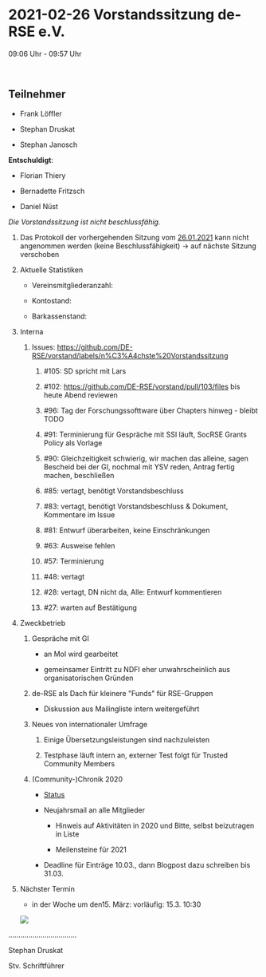 2021-02-26 Vorstandssitzung de-RSE e.V.
========================================

09:06 Uhr - 09:57 Uhr

 

Teilnehmer
----------

-   Frank Löffler

-   Stephan Druskat

-   Stephan Janosch

**Entschuldigt**:

- Florian Thiery

- Bernadette Fritzsch

- Daniel Nüst

*Die Vorstandssitzung ist nicht beschlussfähig.*

1.  Das Protokoll der vorhergehenden Sitzung vom
    [26.01.2021](https://github.com/DE-RSE/protokolle/blob/master/Vorstandssitzungen/Protokoll-Vorstand-deRSE-2021-01-26.md)
    kann nicht angenommen werden (keine Beschlussfähigkeit) → auf nächste
    Sitzung verschoben

2.  Aktuelle Statistiken

    -   Vereinsmitgliederanzahl:

    -   Kontostand:

    -   Barkassenstand:

3.  Interna

    1.  Issues:
        https://github.com/DE-RSE/vorstand/labels/n%C3%A4chste%20Vorstandssitzung

        1.  \#105: SD spricht mit Lars

        2.  \#102: https://github.com/DE-RSE/vorstand/pull/103/files bis heute
            Abend reviewen

        3.  \#96: Tag der Forschungssofttware über Chapters hinweg - bleibt TODO

        4.  \#91: Terminierung für Gespräche mit SSI läuft, SocRSE Grants Policy
            als Vorlage

        5.  \#90: Gleichzeitigkeit schwierig, wir machen das alleine, sagen
            Bescheid bei der GI, nochmal mit YSV reden, Antrag fertig machen,
            beschließen

        6.  \#85: vertagt, benötigt Vorstandsbeschluss

        7.  \#83: vertagt, benötigt Vorstandsbeschluss & Dokument, Kommentare im
            Issue

        8.  \#81: Entwurf überarbeiten, keine Einschränkungen

        9.  \#63: Ausweise fehlen

        10. \#57: Terminierung

        11. \#48: vertagt

        12. \#28: vertagt, DN nicht da, Alle: Entwurf kommentieren

        13. \#27: warten auf Bestätigung

4.  Zweckbetrieb

    1.  Gespräche mit GI

        -   an MoI wird gearbeitet

        -   gemeinsamer Eintritt zu NDFI eher unwahrscheinlich aus
            organisatorischen Gründen

    2.  de-RSE als Dach für kleinere "Funds" für RSE-Gruppen

        -   Diskussion aus Mailingliste intern weitergeführt 

    3.  Neues von internationaler Umfrage

        1.  Einige Übersetzungsleistungen sind nachzuleisten

        2.  Testphase läuft intern an, externer Test folgt für Trusted Community
            Members

    4.  (Community-)Chronik 2020

        -   [Status](https://pad.gwdg.de/PS7wJhGDRQebDcVSWzSrdg?view)

        -   Neujahrsmail an alle Mitglieder

            -   Hinweis auf Aktivitäten in 2020 und Bitte, selbst beizutragen in
                Liste

            -   Meilensteine für 2021

        -   Deadline für Einträge 10.03., dann Blogpost dazu schreiben bis
            31.03.

5.  Nächster Termin

    -   in der Woche um den15. März: vorläufig: 15.3. 10:30
	
	![](spacer.jpg)

..................................

Stephan Druskat

Stv. Schriftführer
